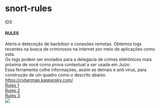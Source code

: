 # snort-rules
IDS

#### RULES

Alerts e detecnção de backdoor e conexões remotas.
Obtemos logs recentes na busca de criminosos na internet por meio de aplicações como esta.<br>
Os logs podem ser enviados para a delegacia de crimes eletrônicos mais próxima de vocẽ como prova contextual a ser usada em Juízo.
<br>
Essa ferramenta colhe informações, assim as demais e anti virus, para construção de um quadro como o descrito abaixo.<br>
https://cybermap.kaspersky.com/
<br>
<a href="https://blog.forgottensec.com/snort-explained/">Rules 1</a>
<br>
<a href="http://manual-snort-org.s3-website-us-east-1.amazonaws.com/node31.html">Rules 2</a>
<br>
<a href="https://snort-org-site.s3.amazonaws.com/production/document_files/files/000/000/142/original/snort_manual.pdf?X-Amz-Algorithm=AWS4-HMAC-SHA256&X-Amz-Credential=AKIAIXACIED2SPMSC7GA%2F20181229%2Fus-east-1%2Fs3%2Faws4_request&X-Amz-Date=20181229T145742Z&X-Amz-Expires=172800&X-Amz-SignedHeaders=host&X-Amz-Signature=3a3c43d2f20f066315aeb382b9a2c8458a5939a4279927e48c83d94afed24c03">Rules 3</a>
<br>
<img src="https://i.ytimg.com/vi/N64fV2-M6NU/maxresdefault.jpg">
